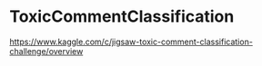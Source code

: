 # ToxicCommentClassification
https://www.kaggle.com/c/jigsaw-toxic-comment-classification-challenge/overview
